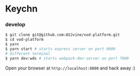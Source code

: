 # Keychn

### develop
```bash
$ git clone git@github.com:ASJvine/vod-platform.git
$ cd vod-platform
$ yarn
$ yarn start # starts express server on port 8000
# different terminal
$ yarn dev:wds # starts webpack-dev-server on port 7000
```

Open your browser at `http://localhost:8000` and hack away :)
